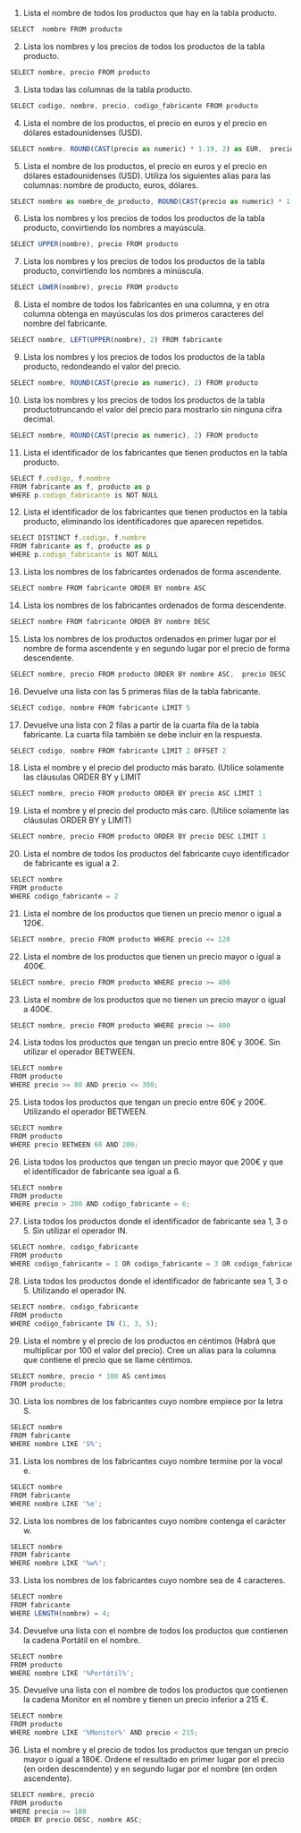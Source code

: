 1. Lista el nombre de todos los productos que hay en la tabla producto.

```jsx
SELECT  nombre FROM producto
```

2. Lista los nombres y los precios de todos los productos de la tabla producto.

```jsx
SELECT nombre, precio FROM producto
```

3. Lista todas las columnas de la tabla producto.

```jsx
SELECT codigo, nombre, precio, codigo_fabricante FROM producto
```

4. Lista el nombre de los productos, el precio en euros y el precio en dólares estadounidenses (USD).

```jsx
SELECT nombre. ROUND(CAST(precio as numeric) * 1.19, 2) as EUR,  precio as USD FROM producto
```

5. Lista el nombre de los productos, el precio en euros y el precio en dólares estadounidenses (USD). Utiliza los siguientes alias para las columnas: nombre de producto, euros, dólares.

```jsx
SELECT nombre as nombre_de_producto, ROUND(CAST(precio as numeric) * 1.19, 2) as euros,  precio as dòlares FROM producto
```

6. Lista los nombres y los precios de todos los productos de la tabla producto, convirtiendo los nombres a mayúscula.

```jsx
SELECT UPPER(nombre), precio FROM producto
```

7. Lista los nombres y los precios de todos los productos de la tabla producto, convirtiendo los nombres a minúscula.

```jsx
SELECT LOWER(nombre), precio FROM producto
```

8. Lista el nombre de todos los fabricantes en una columna, y en otra columna obtenga en mayúsculas los dos primeros caracteres del nombre del fabricante.

```jsx
SELECT nombre, LEFT(UPPER(nombre), 2) FROM fabricante
```

9. Lista los nombres y los precios de todos los productos de la tabla producto, redondeando el valor del precio.

```jsx
SELECT nombre, ROUND(CAST(precio as numeric), 2) FROM producto
```

10. Lista los nombres y los precios de todos los productos de la tabla productotruncando el valor del precio para mostrarlo sin ninguna cifra decimal.

```jsx
SELECT nombre, ROUND(CAST(precio as numeric), 2) FROM producto
```

11. Lista el identificador de los fabricantes que tienen productos en la tabla producto.

```jsx
SELECT f.codigo, f.nombre
FROM fabricante as f, producto as p
WHERE p.codigo_fabricante is NOT NULL
```

12. Lista el identificador de los fabricantes que tienen productos en la tabla producto, eliminando los identificadores que aparecen repetidos.

```jsx
SELECT DISTINCT f.codigo, f.nombre
FROM fabricante as f, producto as p
WHERE p.codigo_fabricante is NOT NULL
```

13. Lista los nombres de los fabricantes ordenados de forma ascendente.

```jsx
SELECT nombre FROM fabricante ORDER BY nombre ASC
```

14. Lista los nombres de los fabricantes ordenados de forma descendente.

```jsx
SELECT nombre FROM fabricante ORDER BY nombre DESC
```

15. Lista los nombres de los productos ordenados en primer lugar por el nombre de forma ascendente y en segundo lugar por el precio de forma descendente.

```jsx
SELECT nombre, precio FROM producto ORDER BY nombre ASC,  precio DESC
```

16. Devuelve una lista con las 5 primeras filas de la tabla fabricante.

```jsx
SELECT codigo, nombre FROM fabricante LIMIT 5
```

17. Devuelve una lista con 2 filas a partir de la cuarta fila de la tabla fabricante. La cuarta fila también se debe incluir en la respuesta.

```jsx
SELECT codigo, nombre FROM fabricante LIMIT 2 OFFSET 2
```

18. Lista el nombre y el precio del producto más barato. (Utilice solamente las cláusulas ORDER BY y LIMIT

```jsx
SELECT nombre, precio FROM producto ORDER BY precio ASC LIMIT 1
```

19. Lista el nombre y el precio del producto más caro. (Utilice solamente las cláusulas ORDER BY y LIMIT)

```jsx
SELECT nombre, precio FROM producto ORDER BY precio DESC LIMIT 1
```

20. Lista el nombre de todos los productos del fabricante cuyo identificador de fabricante es igual a 2.

```jsx
SELECT nombre
FROM producto
WHERE codigo_fabricante = 2
```

21. Lista el nombre de los productos que tienen un precio menor o igual a 120€.

```jsx
SELECT nombre, precio FROM producto WHERE precio <= 120
```

22. Lista el nombre de los productos que tienen un precio mayor o igual a 400€.

```jsx
SELECT nombre, precio FROM producto WHERE precio >= 400
```

23. Lista el nombre de los productos que no tienen un precio mayor o igual a 400€.

```jsx
SELECT nombre, precio FROM producto WHERE precio >= 400
```

24. Lista todos los productos que tengan un precio entre 80€ y 300€. Sin utilizar el operador BETWEEN.

```jsx
SELECT nombre
FROM producto
WHERE precio >= 80 AND precio <= 300;
```

25. Lista todos los productos que tengan un precio entre 60€ y 200€. Utilizando el operador BETWEEN.

```jsx
SELECT nombre
FROM producto
WHERE precio BETWEEN 60 AND 200;
```

26. Lista todos los productos que tengan un precio mayor que 200€ y que el identificador de fabricante sea igual a 6.

```jsx
SELECT nombre
FROM producto
WHERE precio > 200 AND codigo_fabricante = 6;
```

27. Lista todos los productos donde el identificador de fabricante sea 1, 3 o 5. Sin utilizar el operador IN.

```jsx
SELECT nombre, codigo_fabricante
FROM producto
WHERE codigo_fabricante = 1 OR codigo_fabricante = 3 OR codigo_fabricante = 5;
```

28. Lista todos los productos donde el identificador de fabricante sea 1, 3 o 5. Utilizando el operador IN.

```jsx
SELECT nombre, codigo_fabricante
FROM producto
WHERE codigo_fabricante IN (1, 3, 5);
```

29. Lista el nombre y el precio de los productos en céntimos (Habrá que multiplicar por 100 el valor del precio). Cree un alias para la columna que contiene el precio que se llame céntimos.

```jsx
SELECT nombre, precio * 100 AS centimos
FROM producto;
```

30. Lista los nombres de los fabricantes cuyo nombre empiece por la letra S.

```jsx
SELECT nombre
FROM fabricante
WHERE nombre LIKE 'S%';
```

31. Lista los nombres de los fabricantes cuyo nombre termine por la vocal e.

```jsx
SELECT nombre
FROM fabricante
WHERE nombre LIKE '%e';
```

32. Lista los nombres de los fabricantes cuyo nombre contenga el carácter w.

```jsx
SELECT nombre
FROM fabricante
WHERE nombre LIKE '%w%';
```

33. Lista los nombres de los fabricantes cuyo nombre sea de 4 caracteres.

```jsx
SELECT nombre
FROM fabricante
WHERE LENGTH(nombre) = 4;
```

34. Devuelve una lista con el nombre de todos los productos que contienen la cadena Portátil en el nombre.

```jsx
SELECT nombre
FROM producto
WHERE nombre LIKE '%Portátil%';
```

35. Devuelve una lista con el nombre de todos los productos que contienen la cadena Monitor en el nombre y tienen un precio inferior a 215 €.

```jsx
SELECT nombre
FROM producto
WHERE nombre LIKE '%Monitor%' AND precio < 215;
```

36. Lista el nombre y el precio de todos los productos que tengan un precio mayor o igual a 180€. Ordene el resultado en primer lugar por el precio (en orden descendente) y en segundo lugar por el nombre (en orden ascendente).

```jsx
SELECT nombre, precio
FROM producto
WHERE precio >= 180
ORDER BY precio DESC, nombre ASC;
```